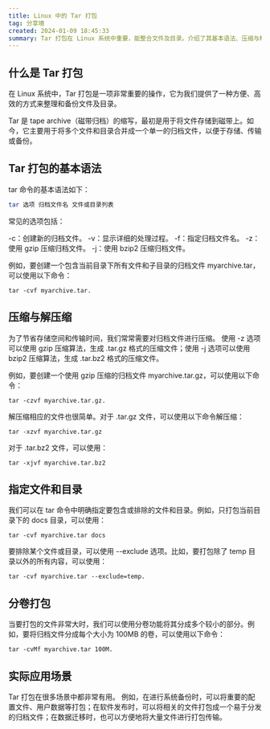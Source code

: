 ```yaml
---
title: Linux 中的 Tar 打包
tag: 分享境
created: 2024-01-09 18:45:33
summary: Tar 打包在 Linux 系统中重要，能整合文件及目录。介绍了其基本语法、压缩与解压缩方法、指定文件或目录操作、分卷打包，还有实际应用场景，像系统备份、软件发布、数据迁移等方面均可使用。
---
```


## 什么是 Tar 打包

在 Linux 系统中，Tar 打包是一项非常重要的操作，它为我们提供了一种方便、高效的方式来整理和备份文件及目录。

Tar 是 tape archive（磁带归档）的缩写，最初是用于将文件存储到磁带上。如今，它主要用于将多个文件和目录合并成一个单一的归档文件，以便于存储、传输或备份。

## Tar 打包的基本语法

tar 命令的基本语法如下：

```sh
tar 选项 归档文件名 文件或目录列表
```

常见的选项包括：

-c：创建新的归档文件。
-v：显示详细的处理过程。
-f：指定归档文件名。
-z：使用 gzip 压缩归档文件。
-j：使用 bzip2 压缩归档文件。

例如，要创建一个包含当前目录下所有文件和子目录的归档文件 myarchive.tar，可以使用以下命令：

```shell
tar -cvf myarchive.tar.
```

## 压缩与解压缩

为了节省存储空间和传输时间，我们常常需要对归档文件进行压缩。
使用 -z 选项可以使用 gzip 压缩算法，生成 .tar.gz 格式的压缩文件；使用 -j 选项可以使用 bzip2 压缩算法，生成 .tar.bz2 格式的压缩文件。

例如，要创建一个使用 gzip 压缩的归档文件 myarchive.tar.gz，可以使用以下命令：

```shell
tar -czvf myarchive.tar.gz.
```

解压缩相应的文件也很简单。对于 .tar.gz 文件，可以使用以下命令解压缩：

```shell
tar -xzvf myarchive.tar.gz
```

对于 .tar.bz2 文件，可以使用：

```shell
tar -xjvf myarchive.tar.bz2
```

## 指定文件和目录

我们可以在 tar 命令中明确指定要包含或排除的文件和目录。例如，只打包当前目录下的 docs 目录，可以使用：

```shell
tar -cvf myarchive.tar docs
```

要排除某个文件或目录，可以使用 --exclude 选项。比如，要打包除了 temp 目录以外的所有内容，可以使用：

```shell
tar -cvf myarchive.tar --exclude=temp.
```

## 分卷打包

当要打包的文件非常大时，我们可以使用分卷功能将其分成多个较小的部分。例如，要将归档文件分成每个大小为 100MB 的卷，可以使用以下命令：

```shell
tar -cvMf myarchive.tar 100M.
```

## 实际应用场景

Tar 打包在很多场景中都非常有用。
例如，在进行系统备份时，可以将重要的配置文件、用户数据等打包；在软件发布时，可以将相关的文件打包成一个易于分发的归档文件；在数据迁移时，也可以方便地将大量文件进行打包传输。
